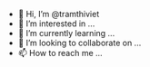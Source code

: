 - 👋 Hi, I’m @tramthiviet
- 👀 I’m interested in ...
- 🌱 I’m currently learning ...
- 💞️ I’m looking to collaborate on ...
- 📫 How to reach me ...

<!---
tramthiviet/tramthiviet is a ✨ special ✨ repository because its `README.md` (this file) appears on your GitHub profile.
You can click the Preview link to take a look at your changes.
--->
